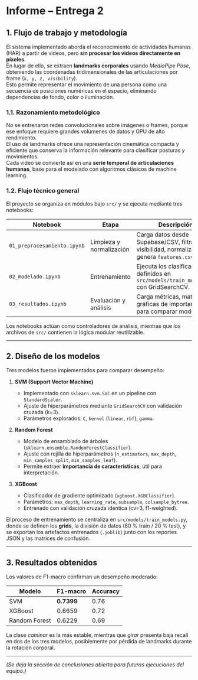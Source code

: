 # Informe – Entrega 2  
## 1. Flujo de trabajo y metodología

El sistema implementado aborda el reconocimiento de actividades humanas (HAR) a partir de videos, 
pero **sin procesar los videos directamente en píxeles**.  
En lugar de ello, se extraen **landmarks corporales** usando *MediaPipe Pose*, 
obteniendo las coordenadas tridimensionales de las articulaciones por frame 
(`x, y, z, visibility`).  
Esto permite representar el movimiento de una persona como una secuencia de posiciones 
numéricas en el espacio, eliminando dependencias de fondo, color o iluminación.

### 1.1. Razonamiento metodológico
No se entrenaron redes convolucionales sobre imágenes o frames, 
porque ese enfoque requiere grandes volúmenes de datos y GPU de alto rendimiento.  
El uso de landmarks ofrece una representación cinemática compacta y eficiente 
que conserva la información relevante para clasificar posturas y movimientos.  
Cada video se convierte así en una **serie temporal de articulaciones humanas**, 
base para el modelado con algoritmos clásicos de machine learning.

### 1.2. Flujo técnico general

El proyecto se organiza en módulos bajo `src/` y se ejecuta mediante tres notebooks:

| Notebook | Etapa | Descripción |
|-----------|--------|-------------|
| `01_preprocesamiento.ipynb` | Limpieza y normalización | Carga datos desde Supabase/CSV, filtra por visibilidad, normaliza y genera `features.csv`. |
| `02_modelado.ipynb` | Entrenamiento | Ejecuta los clasificadores definidos en `src/models/train_models.py` con GridSearchCV. |
| `03_resultados.ipynb` | Evaluación y análisis | Carga métricas, matrices y gráficas de importancia para comparar modelos. |

Los notebooks actúan como controladores de análisis, 
mientras que los archivos de `src/` contienen la lógica modular reutilizable.

---

## 2. Diseño de los modelos

Tres modelos fueron implementados para comparar desempeño:

1. **SVM (Support Vector Machine)**  
   - Implementado con `sklearn.svm.SVC` en un pipeline con `StandardScaler`.  
   - Ajuste de hiperparámetros mediante `GridSearchCV` con validación cruzada (k=3).  
   - Parámetros explorados: `C`, `kernel` (`linear`, `rbf`), `gamma`.  

2. **Random Forest**  
   - Modelo de ensamblado de árboles (`sklearn.ensemble.RandomForestClassifier`).  
   - Ajuste con rejilla de hiperparámetros (`n_estimators`, `max_depth`, `min_samples_split`, `min_samples_leaf`).  
   - Permite extraer **importancia de características**, útil para interpretación.

3. **XGBoost**  
   - Clasificador de gradiente optimizado (`xgboost.XGBClassifier`).  
   - Parámetros: `max_depth`, `learning_rate`, `subsample`, `colsample_bytree`.  
   - Entrenado con validación cruzada idéntica (cv=3, f1-weighted).  

El proceso de entrenamiento se centraliza en `src/models/train_models.py`, 
donde se definen los **grids**, la división de datos (80 % train / 20 % test), 
y se exportan los artefactos entrenados (`.joblib`) junto con los reportes JSON 
y las matrices de confusión.

---

## 3. Resultados obtenidos

Los valores de F1-macro confirman un desempeño moderado:

| Modelo | F1-macro | Accuracy |
|---------|-----------|-----------|
| SVM | **0.7399** | 0.76 |
| XGBoost | 0.6659 | 0.72 |
| Random Forest | 0.6229 | 0.69 |

La clase *caminar* es la más estable, mientras que *girar* presenta baja recall en dos de los tres modelos, 
posiblemente por pérdida de landmarks durante la rotación corporal.

---

*(Se deja la sección de conclusiones abierta para futuras ejecuciones del equipo.)*
